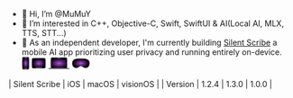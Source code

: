 - 👋 Hi, I’m @MuMuY
- 👀 I’m interested in C++, Objective-C, Swift, SwiftUI & AI(Local AI, MLX, TTS, STT...)
- 🌱 As an independent developer, I'm currently building [Silent Scribe](https://apps.apple.com/us/app/silent-scribe/id6743067448) a mobile AI app prioritizing user privacy and running entirely on-device.![support platform](platforms_tiny_icon.png)

|  Silent Scribe  |  iOS  |  macOS  |  visionOS  |
|  Version  |  1.2.4  |  1.3.0  |  1.0.0  |

<!---
alimysoyang/alimysoyang is a ✨ special ✨ repository because its `README.md` (this file) appears on your GitHub profile.
You can click the Preview link to take a look at your changes.
--->
